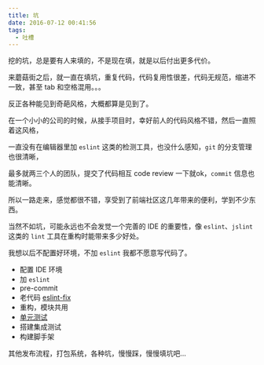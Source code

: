 ```yaml
---
title: 坑
date: 2016-07-12 00:41:56
tags:
  - 吐槽
---
```


挖的坑，总是要有人来填的，不是现在填，就是以后付出更多代价。

来蘑菇街之后，就一直在填坑，重复代码，代码复用性很差，代码无规范，缩进不一致，甚至 tab 和空格混用。。。

反正各种能见到奇葩风格，大概都算是见到了。

在一个小小的公司的时候，从接手项目时，幸好前人的代码风格不错，然后一直照着这风格，

一直没有在编辑器里加 `eslint` 这类的检测工具，也没什么感知，`git` 的分支管理也很清晰，

最多就两三个人的团队，提交了代码相互 code review 一下就ok，`commit` 信息也能清晰。

所以一路走来，感觉都很不错，享受到了前端社区这几年带来的便利，学到不少东西。


当然不如坑，可能永远也不会发觉一个完善的 IDE 的重要性，像 `eslint`、`jslint` 这类的 `lint` 工具在重构时能带来多少好处。

我想以后不配置好环境，不加 `eslint` 我都不愿意写代码了。

<!-- more -->

- 配置 IDE 环境
- 加 `eslint`
- pre-commit
- 老代码 [eslint-fix](https://github.com/xwartz/ESLint-Fix)
- 重构，模块共用
- [单元测试](https://github.com/xwartz/webpack-karma-mocha)
- 搭建集成测试
- 构建脚手架

其他发布流程，打包系统，各种坑，慢慢踩，慢慢填坑吧...

